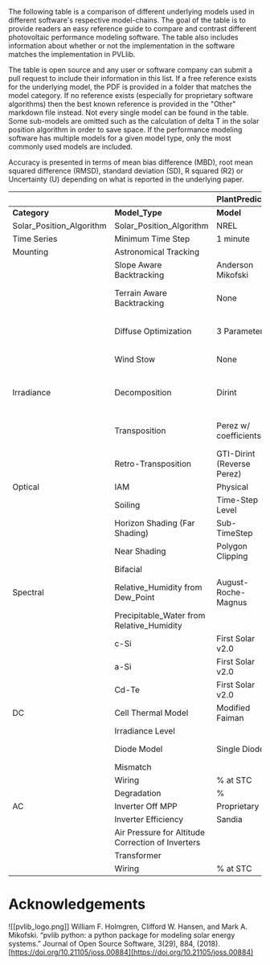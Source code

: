 
The following table is a comparison of different underlying models used in different software's respective model-chains.  The goal of the table is to provide readers an easy reference guide to compare and contrast different photovoltaic performance modeling software.  The table also includes information about whether or not the implementation in the software matches the implementation in PVLlib.  

The table is open source and any user or software company can submit a pull request to include their information in this list.  If a free reference exists for the underlying model, the PDF is provided in a folder that matches the model category.  If no reference exists (especially for proprietary software algorithms) then the best known reference is provided in the "Other" markdown file instead.  Not every single model can be found in the table.  Some sub-models are omitted such as the calculation of delta T in the solar position algorithm in order to save space.  If the performance modeling software has multiple models for a given model type, only the most commonly used models are included.

Accuracy is presented in terms of mean bias difference (MBD), root mean squared difference (RMSD), standard deviation (SD), R squared (R2) or Uncertainty (U) depending on what is reported in the underlying paper.


|  |  | **PlantPredict** |  |  | **PVSyst** |  |  |  |
| ---- | ---- | ---- | ---- | ---- | ---- | ---- | ---- | ---- |
| **Category** | **Model_Type** | **Model** | **Published_Accuracy** | **PVLIB** | **Model** | **Published_Accuracy** | **PVLIB** | **Comments** |
| Solar_Position_Algorithm | Solar_Position_Algorithm | NREL | - U:  0.0003&deg; | &#9745; | Proprietary | - U:  0.08&deg; | &#9744; | None |
| Time Series | Minimum Time Step | 1 minute | None | N/A | 1 hour | None | N/A | None |
| Mounting | Astronomical Tracking |  | None | &#9745; | 2D Flat | None | N/A | None |
|  | Slope Aware Backtracking | Anderson Mikofski | None | &#9745; | None | None | N/A | None |
|  | Terrain Aware Backtracking | None | None | N/A | None | None | N/A | Terrain Backtracking not in pvlib |
|  | Diffuse Optimization | 3 Parameter | None | N/A | 1 Parameter | None | N/A | Diffuse Optimization not in pvlib |
|  | Wind Stow | None | None | N/A | Proprietary | None | N/A | Wind Stow not in pvlib |
| Irradiance | Decomposition | Dirint | - MBD: -3  <br>- RMSD: 74<br>- SD:  74 | &#9745 | Erbs | - MBD:  -17<br>- RMSD: 88<br>- SD: 87 | &#9745 | Error reported at hourly interval |
|  | Transposition | Perez w/ coefficients |  | &#9745; | Perez w/out coefficients |  | &#9745; | Circumsolar as direct not in pvlib |
|  | Retro-Transposition | GTI-Dirint (Reverse Perez) |  | &#9745 | Reverse Hay |  | &#9744; |  |
| Optical | IAM | Physical |  | &#9745 | Fresnel |  | &#9744; |  |
|  | Soiling | Time-Step Level |  |  | Monthly |  |  |  |
|  | Horizon Shading (Far Shading) | Sub-TimeStep |  | &#9744; | ? |  |  |  |
|  | Near Shading | Polygon Clipping |  |  | Polygon Clipping |  |  |  |
|  | Bifacial |  |  |  |  |  |  |  |
| Spectral | Relative_Humidity from Dew_Point | August-Roche-Magnus |  | &#9744; | None | N/A | &#9744; |  |
|  | Precipitable_Water from Relative_Humidity |  |  |  | ? |  | &#9744; |  |
|  | c-Si | First Solar v2.0 |  | &#9745; | Crest |  | &#9744; |  |
|  | a-Si | First Solar v2.0 | "" | &#9745; | Sandia |  | &#9745; |  |
|  | Cd-Te | First Solar v2.0 | "" | &#9745; | First Solar v2.0 |  | &#9745; |  |
| DC | Cell Thermal Model | Modified Faiman |  |  | Modified Faiman |  |  |  |
|  | Irradiance Level |  |  |  |  |  |  |  |
|  | Diode Model | Single Diode |  |  | Single Diode |  |  |  |
|  | Mismatch |  |  |  |  |  |  |  |
|  | Wiring | % at STC |  |  | Ohmic |  |  |  |
|  | Degradation | % |  |  | % |  |  |  |
| AC | Inverter Off MPP | Proprietary | None | &#9744; | Proprietary | None |  | None |
|  | Inverter Efficiency | Sandia |  | &#9745; |  |  |  |  |
|  | Air Pressure for Altitude Correction of Inverters |  |  |  | None | N/A | &#9744; |  |
|  | Transformer |  |  |  |  |  |  |  |
|  | Wiring | % at STC | None |  | Ohmic | None |  | None |

# Acknowledgements



![[pvlib_logo.png]]
William F. Holmgren, Clifford W. Hansen, and Mark A. Mikofski. “pvlib python: a python package for modeling solar energy systems.” Journal of Open Source Software, 3(29), 884, (2018). [https://doi.org/10.21105/joss.00884](https://doi.org/10.21105/joss.00884)